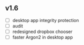 ## v1.6
- [ ] desktop app integrity protection
- [ ] audit
- [ ] redesigned dropbox chooser
- [ ] faster Argon2 in desktop app
